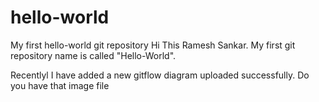 # hello-world
My first hello-world git repository
Hi This Ramesh Sankar. My first git repository name is called "Hello-World".


Recentlyl I have added a new gitflow diagram uploaded successfully. Do you have that image file 
